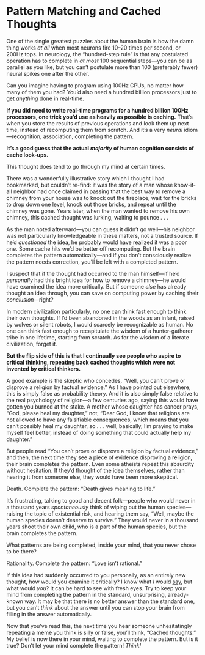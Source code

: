 # Pattern Matching and Cached Thoughts

One of the single greatest puzzles about the human brain is how the damn thing works *at all* when most neurons fire 10–20 times per second, or 200Hz tops. In neurology, the “hundred-step rule” is that any postulated operation has to complete in *at most* 100 sequential steps—you can be as parallel as you like, but you can’t postulate more than 100 (preferably fewer) neural spikes one after the other.

Can you imagine having to program using 100Hz CPUs, no matter how many of them you had? You’d also need a hundred billion processors just to get *anything* done in real-time.

**If you did need to write real-time programs for a hundred billion 100Hz processors, one trick you’d use as heavily as possible is caching.** That’s when you store the results of previous operations and look them up next time, instead of recomputing them from scratch. And it’s a very *neural* idiom—recognition, association, completing the pattern.

**It’s a good guess that the actual *majority* of human cognition consists of cache look-ups.**

This thought does tend to go through my mind at certain times.

There was a wonderfully illustrative story which I thought I had bookmarked, but couldn’t re-find: it was the story of a man whose know-it-all neighbor had once claimed in passing that the best way to remove a chimney from your house was to knock out the fireplace, wait for the bricks to drop down one level, knock out those bricks, and repeat until the chimney was gone. Years later, when the man wanted to remove his own chimney, this cached thought was lurking, waiting to pounce . . .

As the man noted afterward—you can guess it didn’t go well—his neighbor was not particularly knowledgeable in these matters, not a trusted source. If he’d *questioned* the idea, he probably would have realized it was a poor one. Some cache hits we’d be better off recomputing. But the brain completes the pattern automatically—and if you don’t consciously realize the pattern needs correction, you’ll be left with a completed pattern.

I suspect that if the thought had occurred to the man himself—if he’d *personally* had this bright idea for how to remove a chimney—he would have examined the idea more critically. But if someone *else* has already thought an idea through, you can save on computing power by caching their *conclusion*—right?

In modern civilization particularly, no one can think fast enough to think their own thoughts. If I’d been abandoned in the woods as an infant, raised by wolves or silent robots, I would scarcely be recognizable as human. No one can think fast enough to recapitulate the wisdom of a hunter-gatherer tribe in one lifetime, starting from scratch. As for the wisdom of a literate civilization, forget it.

**But the flip side of this is that I continually see people who aspire to critical thinking, repeating back cached thoughts which were not invented by critical thinkers.**

A good example is the skeptic who concedes, “Well, you can’t prove or disprove a religion by factual evidence.” As I have pointed out elsewhere, this is simply false as probability theory. And it is also simply false relative to the real psychology of religion—a few centuries ago, saying this would have gotten you burned at the stake. A mother whose daughter has cancer prays, “God, please heal my daughter,” not, “Dear God, I know that religions are not allowed to have any falsifiable consequences, which means that you can’t possibly heal my daughter, so . . . well, basically, I’m praying to make myself feel better, instead of doing something that could actually help my daughter.”

But people read “You can’t prove or disprove a religion by factual evidence,” and then, the next time they see a piece of evidence disproving a religion, their brain completes the pattern. Even some atheists repeat this absurdity without hesitation. If they’d thought of the idea themselves, rather than hearing it from someone else, they would have been more skeptical.

Death. Complete the pattern: “Death gives meaning to life.”

It’s frustrating, talking to good and decent folk—people who would never in a thousand years *spontaneously* think of wiping out the human species—raising the topic of existential risk, and hearing them say, “Well, maybe the human species doesn’t deserve to survive.” They would never in a thousand years shoot their own child, who is a part of the human species, but the brain completes the pattern.

What patterns are being completed, inside your mind, that you never chose to be there?

Rationality. Complete the pattern: “Love isn’t rational.”

If this idea had suddenly occurred to you personally, as an entirely new thought, how would you examine it critically? I know what *I* would [say](https://www.lesswrong.com/rationality/feeling-rational), but what would *you*? It can be hard to see with fresh eyes. Try to keep your mind from completing the pattern in the standard, unsurprising, already-known way. It may be that there is no better answer than the standard one, but you can’t *think* about the answer until you can stop your brain from filling in the answer automatically.

Now that you’ve read this, the next time you hear someone unhesitatingly repeating a meme you think is silly or false, you’ll think, “Cached thoughts.” My belief is now there in your mind, waiting to complete the pattern. But is it true? Don’t let your mind complete the pattern! *Think!*

